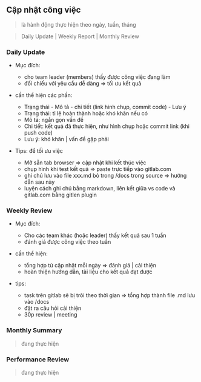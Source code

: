 

## Cập nhật công việc
> là hành động thực hiện theo ngày, tuần, tháng

> Daily Update | Weekly Report | Monthly Review 

### Daily Update
- Mục đích: 
    - cho team leader (members) thấy được công việc đang làm 
    - đối chiếu với yêu cầu dễ dàng => tối ưu kết quả

- cần thể hiện các phần: 
    - Trạng thái - Mô tả - chi tiết (link hình chụp, commit code)  - Lưu ý
    - Trạng thái: tỉ lệ hoàn thành hoặc khó khăn nếu có
    - Mô tả: ngắn gọn vấn đề 
    - Chi tiết: kết quả đã thực hiện, như hình chụp hoặc commit link (khi push code)
    - Lưu ý: khó khăn | vấn đề gặp phải

- Tips: để tối ưu việc
    - Mở sẵn tab browser => cập nhật khi kết thúc việc
    - chụp hình khi test kết quả => paste trực tiếp vào gitlab.com
    - ghi chú lưu vào file xxx.md bỏ trong /docs trong source => hướng dẫn sau này
    - luyện cách ghi chú bằng markdown, liên kết giữa vs code và gitlab.com bằng gitlen plugin

### Weekly Review
- Mục đích: 
    - Cho các team khác (hoặc leader) thấy kết quả sau 1 tuần 
    - đánh giá được công việc theo tuần 

- cần thể hiện:
    - tổng hợp từ cập nhật mỗi ngày => đánh giá | cải thiện
    - hoàn thiện hướng dẫn, tài liệu cho kết quả đạt được
- tips:
    - task trên gitlab sẽ bị trôi theo thời gian => tổng hợp thành file .md lưu vào /docs 
    - đặt ra câu hỏi cải thiện 
    - 30p review | meeting     

### Monthly Summary
> đang thực hiện

### Performance Review
> đang thực hiện